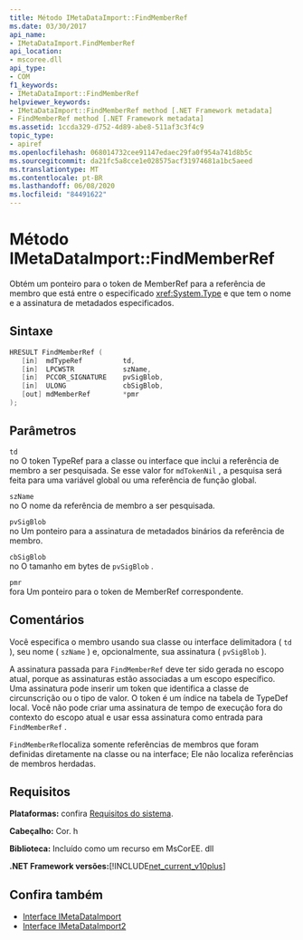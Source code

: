 ```yaml
---
title: Método IMetaDataImport::FindMemberRef
ms.date: 03/30/2017
api_name:
- IMetaDataImport.FindMemberRef
api_location:
- mscoree.dll
api_type:
- COM
f1_keywords:
- IMetaDataImport::FindMemberRef
helpviewer_keywords:
- IMetaDataImport::FindMemberRef method [.NET Framework metadata]
- FindMemberRef method [.NET Framework metadata]
ms.assetid: 1ccda329-d752-4d89-abe8-511af3c3f4c9
topic_type:
- apiref
ms.openlocfilehash: 068014732cee91147edaec29fa0f954a741d8b5c
ms.sourcegitcommit: da21fc5a8cce1e028575acf31974681a1bc5aeed
ms.translationtype: MT
ms.contentlocale: pt-BR
ms.lasthandoff: 06/08/2020
ms.locfileid: "84491622"
---
```

# <a name="imetadataimportfindmemberref-method"></a>Método IMetaDataImport::FindMemberRef
Obtém um ponteiro para o token de MemberRef para a referência de membro que está entre o especificado <xref:System.Type> e que tem o nome e a assinatura de metadados especificados.  
  
## <a name="syntax"></a>Sintaxe  
  
```cpp  
HRESULT FindMemberRef (  
   [in]  mdTypeRef          td,  
   [in]  LPCWSTR            szName,
   [in]  PCCOR_SIGNATURE    pvSigBlob,
   [in]  ULONG              cbSigBlob,
   [out] mdMemberRef        *pmr  
);  
```  
  
## <a name="parameters"></a>Parâmetros  
 `td`  
 no O token TypeRef para a classe ou interface que inclui a referência de membro a ser pesquisada. Se esse valor for `mdTokenNil` , a pesquisa será feita para uma variável global ou uma referência de função global.  
  
 `szName`  
 no O nome da referência de membro a ser pesquisada.  
  
 `pvSigBlob`  
 no Um ponteiro para a assinatura de metadados binários da referência de membro.  
  
 `cbSigBlob`  
 no O tamanho em bytes de `pvSigBlob` .  
  
 `pmr`  
 fora Um ponteiro para o token de MemberRef correspondente.  
  
## <a name="remarks"></a>Comentários  
 Você especifica o membro usando sua classe ou interface delimitadora ( `td` ), seu nome ( `szName` ) e, opcionalmente, sua assinatura ( `pvSigBlob` ).  
  
 A assinatura passada para `FindMemberRef` deve ter sido gerada no escopo atual, porque as assinaturas estão associadas a um escopo específico. Uma assinatura pode inserir um token que identifica a classe de circunscrição ou o tipo de valor. O token é um índice na tabela de TypeDef local. Você não pode criar uma assinatura de tempo de execução fora do contexto do escopo atual e usar essa assinatura como entrada para `FindMemberRef` .  
  
 `FindMemberRef`localiza somente referências de membros que foram definidas diretamente na classe ou na interface; Ele não localiza referências de membros herdadas.  
  
## <a name="requirements"></a>Requisitos  
 **Plataformas:** confira [Requisitos do sistema](../../get-started/system-requirements.md).  
  
 **Cabeçalho:** Cor. h  
  
 **Biblioteca:** Incluído como um recurso em MsCorEE. dll  
  
 **.NET Framework versões:**[!INCLUDE[net_current_v10plus](../../../../includes/net-current-v10plus-md.md)]  
  
## <a name="see-also"></a>Confira também

- [Interface IMetaDataImport](imetadataimport-interface.md)
- [Interface IMetaDataImport2](imetadataimport2-interface.md)
